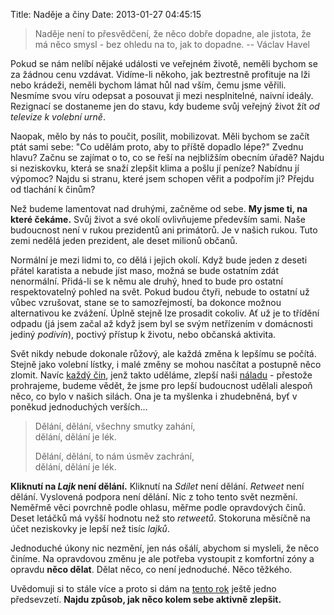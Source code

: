 Title: Naděje a činy
Date: 2013-01-27 04:45:15


> Naděje není to přesvědčení, že něco dobře dopadne, ale jistota, že má něco smysl - bez ohledu na to, jak to dopadne.
> -- Václav Havel

Pokud se nám nelíbí nějaké události ve veřejném životě, neměli bychom se za žádnou cenu vzdávat. Vidíme-li někoho, jak beztrestně profituje na lži nebo krádeži, neměli bychom lámat hůl nad vším, čemu jsme věřili. Nesmíme svou víru odepsat a posouvat ji mezi nesplnitelné, naivní ideály. Rezignací se dostaneme jen do stavu, kdy budeme svůj veřejný život žít *od televize k volební urně*.

Naopak, mělo by nás to poučit, posílit, mobilizovat. Měli bychom se začít ptát sami sebe: "Co udělám proto, aby to příště dopadlo lépe?" Zvednu hlavu? Začnu se zajímat o to, co se řeší na nejbližším obecním úřadě? Najdu si neziskovku, která se snaží zlepšit klima a pošlu jí peníze? Nabídnu jí výpomoc? Najdu si stranu, které jsem schopen věřit a podpořím ji? Přejdu od tlachání k činům?

Než budeme lamentovat nad druhými, začněme od sebe. **My jsme ti, na které čekáme.** Svůj život a své okolí ovlivňujeme především sami. Naše budoucnost není v rukou prezidentů ani primátorů. Je v našich rukou. Tuto zemi nedělá jeden prezident, ale deset milionů občanů.

Normální je mezi lidmi to, co dělá i jejich okolí. Když bude jeden z deseti přátel karatista a nebude jíst maso, možná se bude ostatním zdát nenormální. Přidá-li se k němu ale druhý, hned to bude pro ostatní respektovatelný pohled na svět. Pokud budou čtyři, nebude to ostatní už vůbec vzrušovat, stane se to samozřejmostí, ba dokonce možnou alternativou ke zvážení. Úplně stejně lze prosadit cokoliv. Ať už je to třídění odpadu (já jsem začal až když jsem byl se svým netřízením v domácnosti jediný *podivín*), poctivý přístup k životu, nebo občanská aktivita.

Svět nikdy nebude dokonale růžový, ale každá změna k lepšímu se počítá. Stejně jako volební lístky, i malé změny se mohou nasčítat a postupně něco zlomit. Navíc [každý čin](http://sladek.blog.respekt.ihned.cz/c1-57493970-cheme-primou-demokracii-o-kterou-jsme-se-nikdy-nepokusili), jenž takto uděláme, zlepší naši [náladu](|filename|2012-12-08_blba-nalada.md) - přestože prohrajeme, budeme vědět, že jsme pro lepší budoucnost udělali alespoň něco, co bylo v našich silách. Ona je ta myšlenka i zhudebněná, byť v poněkud jednoduchých verších...

> Dělání, dělání, všechny smutky zahání,<br>
> dělání, dělání je lék.<br>
>
> Dělání, dělání, to nám úsměv zachrání,<br>
> dělání, dělání je lék.

**Kliknutí na *Lajk* není dělání.** Kliknutí na *Sdílet* není dělání. *Retweet* není dělání. Vyslovená podpora není dělání. Nic z toho tento svět nezmění. Neměřmě věci povrchně podle ohlasu, měřme podle opravdových činů. Deset letáčků má vyšší hodnotu než sto *retweetů*. Stokoruna měsíčně na účet neziskovky je lepší než tisíc *lajků*.

Jednoduché úkony nic nezmění, jen nás ošálí, abychom si mysleli, že něco činíme. Na opravdovou změnu je ale potřeba vystoupit z komfortní zóny a opravdu **něco dělat**. Dělat něco, co není jednoduché. Něco těžkého.

Uvědomuji si to stále více a proto si dám na [tento rok](|filename|2013-01-02_mezi-dvanactkou-a-trinactkou.md) ještě jedno předsevzetí. **Najdu způsob, jak něco kolem sebe aktivně zlepšit.**
